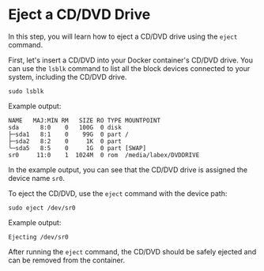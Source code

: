 # Eject a CD/DVD Drive

In this step, you will learn how to eject a CD/DVD drive using the `eject` command.

First, let's insert a CD/DVD into your Docker container's CD/DVD drive. You can use the `lsblk` command to list all the block devices connected to your system, including the CD/DVD drive.

```
sudo lsblk
```

Example output:

```
NAME   MAJ:MIN RM   SIZE RO TYPE MOUNTPOINT
sda      8:0    0   100G  0 disk
├─sda1   8:1    0    99G  0 part /
├─sda2   8:2    0     1K  0 part
└─sda5   8:5    0     1G  0 part [SWAP]
sr0     11:0    1  1024M  0 rom  /media/labex/DVDDRIVE
```

In the example output, you can see that the CD/DVD drive is assigned the device name `sr0`.

To eject the CD/DVD, use the `eject` command with the device path:

```
sudo eject /dev/sr0
```

Example output:

```
Ejecting /dev/sr0
```

After running the `eject` command, the CD/DVD should be safely ejected and can be removed from the container.
